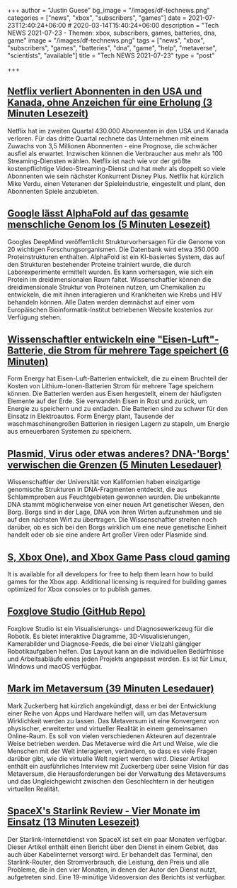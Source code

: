 +++
author = "Justin Guese"
bg_image = "/images/df-technews.png"
categories = ["news", "xbox", "subscribers", "games"]
date = 2021-07-23T12:40:24+06:00 # 2020-03-14T15:40:24+06:00
description = "Tech NEWS 2021-07-23 - Themen: xbox, subscribers, games, batteries, dna, game"
image = "/images/df-technews.png"
tags = ["news", "xbox", "subscribers", "games", "batteries", "dna", "game", "help", "metaverse", "scientists", "available"]
title = "Tech NEWS 2021-07-23"
type = "post"

+++

## [Netflix verliert Abonnenten in den USA und Kanada, ohne Anzeichen für eine Erholung (3 Minuten Lesezeit)](https://arstechnica.com/gaming/2021/07/netflix-bleeds-subscribers-in-us-and-canada-with-no-sign-of-recovery/)

 Netflix hat im zweiten Quartal 430.000 Abonnenten in den USA und Kanada verloren. Für das dritte Quartal rechnete das Unternehmen mit einem Zuwachs von 3,5 Millionen Abonnenten - eine Prognose, die schwächer ausfiel als erwartet. Inzwischen können die Verbraucher aus mehr als 100 Streaming-Diensten wählen. Netflix ist nach wie vor der größte kostenpflichtige Video-Streaming-Dienst und hat mehr als doppelt so viele Abonnenten wie sein nächster Konkurrent Disney Plus. Netflix hat kürzlich Mike Verdu, einen Veteranen der Spieleindustrie, eingestellt und plant, den Abonnenten Spiele anzubieten.

## [Google lässt AlphaFold auf das gesamte menschliche Genom los (5 Minuten Lesezeit)](https://arstechnica.com/science/2021/07/google-turns-alphafold-loose-on-the-entire-human-genome/)

 Googles DeepMind veröffentlicht Strukturvorhersagen für die Genome von 20 wichtigen Forschungsorganismen. Die Datenbank wird etwa 350.000 Proteinstrukturen enthalten. AlphaFold ist ein KI-basiertes System, das auf den Strukturen bestehender Proteine trainiert wurde, die durch Laborexperimente ermittelt wurden. Es kann vorhersagen, wie sich ein Protein im dreidimensionalen Raum faltet. Wissenschaftler können die dreidimensionale Struktur von Proteinen nutzen, um Chemikalien zu entwickeln, die mit ihnen interagieren und Krankheiten wie Krebs und HIV behandeln können. Alle Daten werden demnächst auf einer vom Europäischen Bioinformatik-Institut betriebenen Website kostenlos zur Verfügung stehen.

## [Wissenschaftler entwickeln eine "Eisen-Luft"-Batterie, die Strom für mehrere Tage speichert (6 Minuten)](https://www.dailymail.co.uk/sciencetech/article-9814873/Scientists-develop-iron-air-battery-stores-electricity-days.html)

 Form Energy hat Eisen-Luft-Batterien entwickelt, die zu einem Bruchteil der Kosten von Lithium-Ionen-Batterien Strom für mehrere Tage speichern können. Die Batterien werden aus Eisen hergestellt, einem der häufigsten Elemente auf der Erde. Sie verwandeln Eisen in Rost und zurück, um Energie zu speichern und zu entladen. Die Batterien sind zu schwer für den Einsatz in Elektroautos. Form Energy plant, Tausende der waschmaschinengroßen Batterien in riesigen Lagern zu stapeln, um Energie aus erneuerbaren Systemen zu speichern.

## [Plasmid, Virus oder etwas anderes? DNA-'Borgs' verwischen die Grenzen (5 Minuten Lesedauer)](https://www.quantamagazine.org/plasmid-virus-or-other-dna-borgs-blur-boundaries-20210721/)

 Wissenschaftler der Universität von Kalifornien haben einzigartige genomische Strukturen in DNA-Fragmenten entdeckt, die aus Schlammproben aus Feuchtgebieten gewonnen wurden. Die unbekannte DNA stammt möglicherweise von einer neuen Art genetischer Wesen, den Borg. Borgs sind in der Lage, DNA von ihren Wirten aufzunehmen und sie auf den nächsten Wirt zu übertragen. Die Wissenschaftler streiten noch darüber, ob es sich bei den Borgs wirklich um eine neue genetische Einheit handelt oder ob sie eine andere Art großer Viren oder Plasmide sind.

## [S, Xbox One), and Xbox Game Pass cloud gaming](https://github.com/microsoft/gdk)

 It is available for all developers for free to help them learn how to build games for the Xbox app. Additional licensing is required for building games optimized for Xbox consoles or to publish games.

## [Foxglove Studio (GitHub Repo)](https://github.com/foxglove/studio)

 Foxglove Studio ist ein Visualisierungs- und Diagnosewerkzeug für die Robotik. Es bietet interaktive Diagramme, 3D-Visualisierungen, Kamerabilder und Diagnose-Feeds, die bei einer Vielzahl gängiger Robotikaufgaben helfen. Das Layout kann an die individuellen Bedürfnisse und Arbeitsabläufe eines jeden Projekts angepasst werden. Es ist für Linux, Windows und macOS verfügbar.

## [Mark im Metaversum (39 Minuten Lesedauer)](https://www.theverge.com/22588022/mark-zuckerberg-facebook-ceo-metaverse-interview)

 Mark Zuckerberg hat kürzlich angekündigt, dass er bei der Entwicklung einer Reihe von Apps und Hardware helfen will, um das Metaversum Wirklichkeit werden zu lassen. Das Metaversum ist eine Konvergenz von physischer, erweiterter und virtueller Realität in einem gemeinsamen Online-Raum. Es soll von vielen verschiedenen Akteuren auf dezentrale Weise betrieben werden. Das Metaverse wird die Art und Weise, wie die Menschen mit der Welt interagieren, verändern, so dass es viele Fragen darüber gibt, wie die virtuelle Welt regiert werden wird. Dieser Artikel enthält ein ausführliches Interview mit Zuckerberg über seine Vision für das Metaversum, die Herausforderungen bei der Verwaltung des Metaversums und das Ungleichgewicht zwischen den Geschlechtern in der heutigen virtuellen Realität.

## [SpaceX's Starlink Review - Vier Monate im Einsatz (13 Minuten Lesezeit)](https://www.jeffgeerling.com/blog/2021/spacexs-starlink-review-four-months)

 Der Starlink-Internetdienst von SpaceX ist seit ein paar Monaten verfügbar. Dieser Artikel enthält einen Bericht über den Dienst in einem Gebiet, das auch über Kabelinternet versorgt wird. Er behandelt das Terminal, den Starlink-Router, den Stromverbrauch, die Leistung, den Preis und alle Probleme, die in den vier Monaten, in denen der Autor den Dienst nutzt, aufgetreten sind. Eine 19-minütige Videoversion des Berichts ist verfügbar.

